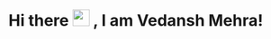  <h1>Hi there <img src="https://raw.githubusercontent.com/MartinHeinz/MartinHeinz/master/wave.gif" width="30px"> , I am Vedansh Mehra!<h1>

